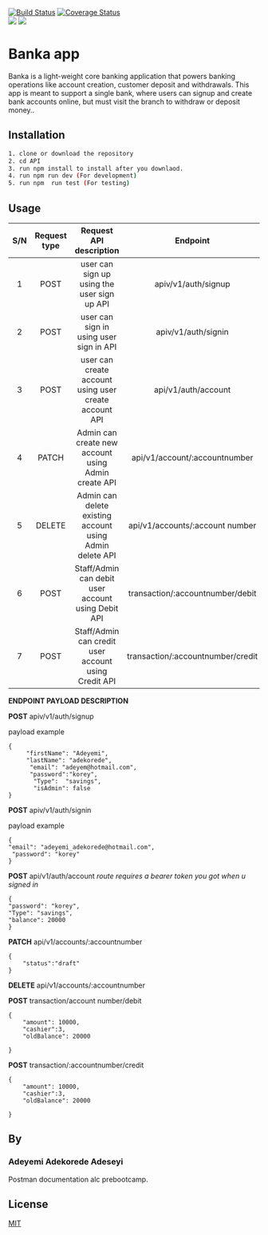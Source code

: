 
[![Build Status](https://travis-ci.org/Adekoreday/BankaApp.svg?branch=develop)](https://travis-ci.org/Adekoreday/BankaApp)   [![Coverage Status](https://coveralls.io/repos/github/Adekoreday/BankaApp/badge.svg)](https://coveralls.io/github/Adekoreday/BankaApp)  
<a href="https://codeclimate.com/github/codeclimate/codeclimate/maintainability"><img src="https://api.codeclimate.com/v1/badges/a99a88d28ad37a79dbf6/maintainability" /></a>
<a href="https://codeclimate.com/github/codeclimate/codeclimate/test_coverage"><img src="https://api.codeclimate.com/v1/badges/a99a88d28ad37a79dbf6/test_coverage" /></a>

# Banka app

Banka is a light-weight core banking application that powers banking operations like account creation, customer deposit and withdrawals. This app is meant to support a single bank, where users can signup and create bank accounts online, but must visit the branch to withdraw or deposit money.. 


## Installation


```bash
1. clone or download the repository
2. cd API
3. run npm install to install after you downlaod.
4. run npm run dev (For development)
5. run npm  run test (For testing)


```

## Usage


| S/N| Request type   |  Request API description                                   | Endpoint   			|
|:--:|:--------------:|:---------------------------------------------------------:|:-----------------------------------:|
|  1 |  POST	      |    user can sign up using the user sign up API             |  apiv/v1/auth/signup              |
|  2 | POST           | user can sign in using user sign in API                    | apiv/v1/auth/signin               |
|  3 | POST           |  user can create account using user create account API     |  api/v1/auth/account               |
|  4 | PATCH          | Admin can create new account using Admin create API        | api/v1/account/:accountnumber    |
|  5 | DELETE	      | Admin can delete existing account using Admin delete API   |  api/v1/accounts/:account number   |
|  6 | POST	      | Staff/Admin can debit user account using Debit API	   |transaction/:accountnumber/debit    |
|  7 | POST	      | Staff/Admin can credit user account using Credit API	   | transaction/:accountnumber/credit  |



**ENDPOINT PAYLOAD DESCRIPTION**

**POST** apiv/v1/auth/signup

payload example

```node
{
     "firstName": "Adeyemi",
     "lastName": "adekorede",
      "email": "adeyem@hotmail.com",
      "password":"korey",
       "Type":  "savings",
       "isAdmin": false     	
}

```
**POST** apiv/v1/auth/signin

payload example

```node
{
"email": "adeyemi_adekorede@hotmail.com",
 "password": "korey"
}
```

**POST** api/v1/auth/account 
_route requires a bearer token you got when u signed in_
```node
{
"password": "korey",
"Type": "savings",
"balance": 20000
}

```

**PATCH** api/v1/accounts/:accountnumber
```node
{
	"status":"draft"
}
```


**DELETE**  api/v1/accounts/:accountnumber


**POST**  transaction/account number/debit
```node
{
	"amount": 10000,
	"cashier":3,
	"oldBalance": 20000
	
}
```


**POST** transaction/:accountnumber/credit

```node
{
	"amount": 10000,
	"cashier":3,
	"oldBalance": 20000
	
}
```

## By 
### Adeyemi Adekorede Adeseyi
Postman documentation
alc prebootcamp.

## License
[MIT](https://choosealicense.com/licenses/mit/)

